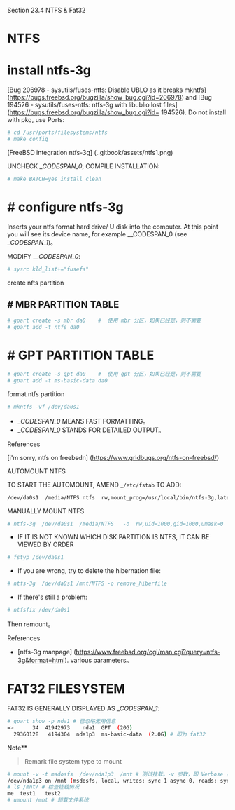 Section 23.4 NTFS & Fat32

# NTFS

# install ntfs-3g

[Bug 206978 - sysutils/fuses-ntfs: Disable UBLO as it breaks mkntfs] (https://bugs.freebsd.org/bugzilla/show_bug.cgi?id=206978) and [Bug 194526 - sysutils/fuses-ntfs: ntfs-3g with libublio lost files] (https://bugs.freebsd.org/bugzilla/show_bug.cgi?id= 194526). Do not install with pkg, use Ports:

```sh
# cd /usr/ports/filesystems/ntfs
# make config
```

[FreeBSD integration ntfs-3g] (..gitbook/assets/ntfs1.png)


UNCHECK __CODESPAN_0_, COMPILE INSTALLATION:


```sh
# make BATCH=yes install clean
```

# # configure ntfs-3g

Inserts your ntfs format hard drive/ U disk into the computer. At this point you will see its device name, for example __CODESPAN_0 (see __CODESPAN_1_)。

MODIFY ___CODESPAN_0_:

```sh
# sysrc kld_list+="fusefs"
```

create nfts partition

## # MBR PARTITION TABLE

```sh
# gpart create -s mbr da0    #  使用 mbr 分区，如果已经是，则不需要
# gpart add -t ntfs da0
```

# # GPT PARTITION TABLE

```sh
# gpart create -s gpt da0    #  使用 gpt 分区，如果已经是，则不需要
# gpart add -t ms-basic-data da0
```

format ntfs partition


```sh
# mkntfs -vf /dev/da0s1
```

- __CODESPAN_0_ MEANS FAST FORMATTING。
- __CODESPAN_0_ STANDS FOR DETAILED OUTPUT。


References

[i'm sorry, ntfs on freebsdn] (https://www.gridbugs.org/ntfs-on-freebsd/)



AUTOMOUNT NTFS

TO START THE AUTOMOUNT, AMEND _`/etc/fstab` TO ADD:

```sh
/dev/da0s1  /media/NTFS ntfs  rw,mount_prog=/usr/local/bin/ntfs-3g,late  0  0
```

MANUALLY MOUNT NTFS

```sh
# ntfs-3g  /dev/da0s1  /media/NTFS   -o  rw,uid=1000,gid=1000,umask=0
```

- IF IT IS NOT KNOWN WHICH DISK PARTITION IS NTFS, IT CAN BE VIEWED BY ORDER

```sh
# fstyp /dev/da0s1
```


- If you are wrong, try to delete the hibernation file:

```sh
# ntfs-3g  /dev/da0s1 /mnt/NTFS -o remove_hiberfile
```

- If there's still a problem:

```sh
# ntfsfix /dev/da0s1
```

Then remount。

References

- [ntfs-3g manpage] (https://www.freebsd.org/cgi/man.cgi?query=ntfs-3g&format=html). various parameters。

# FAT32 FILESYSTEM

FAT32 IS GENERALLY DISPLAYED AS __CODESPAN_1_:

```sh
# gpart show -p nda1 # 已忽略无用信息
=>      34  41942973    nda1  GPT  (20G)
  29360128   4194304  nda1p3  ms-basic-data  (2.0G) # 即为 fat32
```

Note**
>
> Remark file system type to mount

```sh
# mount -v -t msdosfs  /dev/nda1p3  /mnt # 测试挂载。-v 参数，即 Verbose 显示详细信息；- t 参数即 type（类型），指定文件系统。
/dev/nda1p3 on /mnt (msdosfs, local, writes: sync 1 async 0, reads: sync 512 async 0, fsid 7d00000032000000, vnodes: count 1 )
# ls /mnt/ # 检查挂载情况
me	test1	test2
# umount /mnt # 卸载文件系统
```

